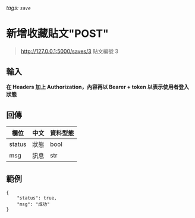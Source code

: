 ###### tags: `save`


# 新增收藏貼文"POST"

> http://127.0.0.1:5000/saves/3
貼文編號 3

## 輸入

**在 Headers 加上 Authorization，內容再以 Bearer + token 以表示使用者登入狀態**


## 回傳
| 欄位   | 中文 | 資料型態 |
| ------ | ---- | -------- |
| status | 狀態 | bool     |
| msg    | 訊息 | str      |


## 範例

```json=
{
    "status": true,
    "msg": "成功"
}
```
